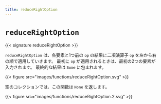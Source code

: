 ```yaml
---
title: reduceRightOption
---
```


# `reduceRightOption`

{{< signature reduceRightOption >}}

`reduceRightOption` は、各要素と1つ前の `op` の結果に二項演算子 `op` を左から右の順で適用していきます。
最初に `op` が適用されるときは、最初の2つの要素が入力されます。
最終的な結果は `Some` に包まれます。

{{< figure src="images/functions/reduceRightOption.svg" >}}

空のコレクションでは、この関数は `None` を返します。

{{< figure src="images/functions/reduceRightOption.2.svg" >}}
